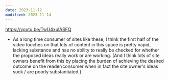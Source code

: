 ```yaml
---
date: 2023-11-12
modified: 2023-11-14
---
```

<https://youtu.be/TwU4xulASFQ>
* As a long time consumer of sites like these, I think the first half of the video touches on that lots of content in this space is pretty vapid, lacking substance and has no ability to really be checked for whether the proposed ideas really work or are working. (And I think lots of site owners benefit from this by placing the burden of achieving the desired outcome on the reader/consumer when in fact the site owner's ideas suck / are poorly substantiated.)